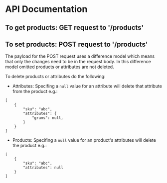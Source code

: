 # API Documentation
## To get products: GET request to '/products'
## To set products: POST request to '/products'

The payload for the POST request uses a difference model which means that only the changes need to be in the request body.
In this difference model omitted products or attributes are not deleted.

To delete products or attributes do the following:
- Attributes:
Specifing a ```null``` value for an attribute will delete that attribute from the product
e.g.:
```
[
    {
        "sku": "abc",
        "attributes": {
            "grams": null,
        }
    }
]
```

- Products:
Specifing a ```null``` value for an product's attributes will delete the product
e.g.:
```
[
    {
        "sku": "abc",
        "attributes": null
    }
]
```